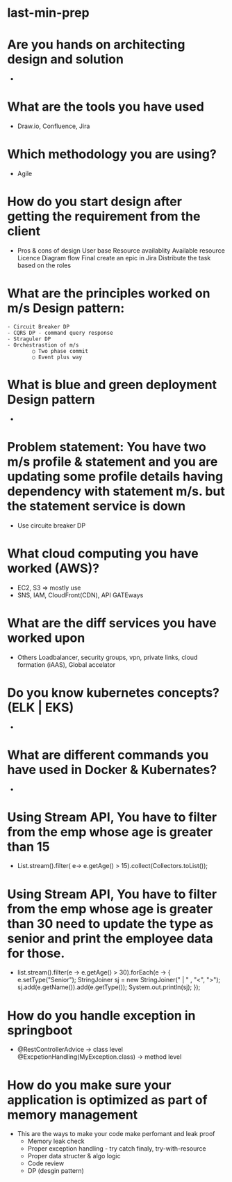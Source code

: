 # last-min-prep

# Are you hands on architecting design and solution	
- 
# What are the tools you have used	
- Draw.io, Confluence, Jira
  
# Which methodology you are using?	
- Agile
  
# How do you start design after getting the requirement from the client	
- Pros & cons of design 
	User base
	Resource availablity
	Available resource Licence
	Diagram flow
	Final create an epic in Jira
	Distribute the task based on the roles
	
# What are the principles worked on m/s	Design pattern:
    - Circuit Breaker DP
    - CQRS DP - command query response 
    - Straguler DP
    - Orchestrastion of m/s
            ○ Two phase commit
            ○ Event plus way
	        
# What is blue and green deployment Design pattern	
- 

# Problem statement: You have two m/s profile & statement and you are updating some profile details having dependency with statement m/s. but the statement service is down
- Use circuite breaker DP
  
# What cloud computing you have worked (AWS)?	
- EC2, S3 => mostly use
- SNS, IAM, CloudFront(CDN), API GATEways
  
# What are the diff services you have worked upon	
- Others Loadbalancer, security groups, vpn, private links, cloud formation (iAAS), Global accelator

# Do you know kubernetes concepts? (ELK | EKS)	
- 

# What are different commands you have used in Docker & Kubernates?
-

# Using Stream API, You have to filter from the emp whose age is greater than 15	
- List.stream().filter( e-> e.getAge() > 15).collect(Collectors.toList());

# Using Stream API, You have to filter from the emp whose age is greater than 30 need to update the type as senior and print the employee data for those.	
- list.stream().filter(e -> e.getAge() > 30).forEach(e -> {
	        e.setType("Senior");
	        StringJoiner sj = new StringJoiner(" | " , "<", ">");
	        sj.add(e.getName()).add(e.getType());
	        System.out.println(sj);
	        });
# How do you handle exception in springboot	
- @RestControllerAdvice -> class level
	@ExcpetionHandling(MyException.class) -> method level

# How do you make sure your application is optimized as part of memory management	
- This are the ways to make your code make perfomant and leak proof
	- Memory leak check
	- Proper exception handling - try catch finaly, try-with-resource
	- Proper data structer & algo logic
	- Code review
	- DP (desgin pattern)
	
	
	

